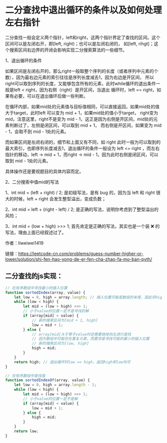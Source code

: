 # 二分查找中退出循环的条件以及如何处理左右指针

二分查找一般会定义两个指针，left和right，这两个指针界定了查找的区间。这个区间可以是左闭右开，即[left, right)；也可以是左闭右闭的，
如[left, rihgt]；这个搜索区间右边界的开闭会影响实现二分搜索算法的一些细节。

1、退出循环的条件

如果区间是左闭右开的，那么right一般取整个序列的长度（或者序列中元素的个数），因为最右边元素的索引往往是序列长度减去1，因为右边是开区间，
所以right可以取到序列的长度，又能够包含所有的元素，此时while循环的退出条件一般是left < right，因为右侧（right）是开区间，当退出
循环时，left == right，如果有必要，可以在退出循环后做一些判断。

在循环内部，如果mid处的元素值与目标值相同，可以直接返回，如果mid处的值大于target，此时left 可以变为 mid + 1，如果mid处的值小于target，
right变为mid，注意这里，right不是变为 mid - 1，这正是因为右侧是开区间，mid处的元素判断过了，左侧是闭区间，可以取到 mid + 1，
而右侧是开区间，如果变为 mid - 1，会取不到 mid - 1处的元素。

而如果区间是左闭右闭的，细节和上面又有不同，如 right 此时一般为可以取到的最大索引，也即序列长度减去1，退出循环的条件一般设为 left <= right
，而左右指针的移动，left -> mid + 1，而right -> mid - 1，因为此时右侧是闭区间，可以取到 mid - 1处的元素。

具体操作还是要视题目的具体内容而定。

2、二分搜索中值mid的写法

1、int mid = (left + right) / 2; 是初级写法，是有 bug 的，因为当 left 和 right 很大的时候，left + right 会发生整型溢出，变成负数；

2、int mid = left + (right - left) / 2; 是正确的写法，说明你考虑到了整型溢出的风险；

3、int mid = (low + high) >>> 1; 首先肯定是正确的写法，其实也是一个装 ❌ 的写法，理由上面已经叙述过了。

作者：liweiwei1419

链接：https://leetcode-cn.com/problems/guess-number-higher-or-lower/solution/shi-fen-hao-yong-de-er-fen-cha-zhao-fa-mo-ban-pyth/


## 二分查找的js实现：

```js
// 在有序数组中寻找最小的插入位置
function sortedIndex(array, value) {
    let low = 0, high = array.length; // 插入位置可能是数组的末尾，因此将high初始化为length
    while (low < high) {
        let mid = (low + high) >>> 1;
        // 小于value的位置一定不是寻找的解
        if (array[mid] < value) {
            // 新的搜索区间为[mid + 1, high]
            low = mid + 1;
        } else {
            // array[mid]大于等于value时还需要继续向左进行查找
            // 因为数组中可能存在重复元素，而要求是寻找可能的最小的插入位置
            // 新的搜索区间为[low, high]
            high = mid;
        }
    }
    return high; // 退出循环时low == high，返回high和low均可
}

// 在有序数组中查找值
function sortedIndexOf(array, value) {
    let low = 0, high = array.length - 1;
    while (low < high) {
        let mid = (low + high) >>> 1;
        // 小于value的位置一定不是解
        if (array[mid] < value) {
            low = mid + 1;
        } else {
            high = mid;
        }
    }
    return low;
}
```
